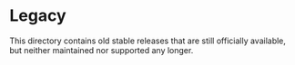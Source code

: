 # Legacy

This directory contains old stable releases that are still officially available, but neither maintained nor supported any longer.
